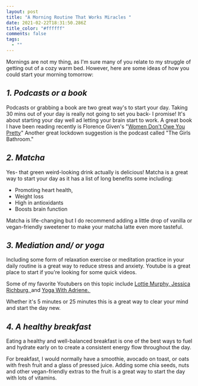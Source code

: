 ```yaml
---
layout: post
title: "A Morning Routine That Works Miracles "
date: 2021-02-22T18:31:50.286Z
title_color: "#ffffff"
comments: false
tags:
  - ""
---
```

Mornings are not my thing, as I'm sure many of you relate to my struggle of getting out of a cozy warm bed. However, here are some ideas of how you could start your morning tomorrow:

## ***1. Podcasts or a book***

Podcasts or grabbing a book are two great way's to start your day. Taking 30 mins out of your day is really not going to set you back- I promise! It's about starting your day well ad letting your brain start to work. A great book I have been reading recently is Florence Given's "[Women Don't Owe You Pretty](https://www.amazon.co.uk/Women-Dont-Owe-You-Pretty/dp/1788402111)" Another great lockdown suggestion is the podcast called "The Girls Bathroom." 



## ***2. Matcha*** 

Yes- that green weird-looking drink actually is delicious! Matcha is a great way to start your day as it has a list of long benefits some including: 

* Promoting heart health, 
* Weight loss
* High in antioxidants
* Boosts brain function

Matcha is life-changing but I do recommend adding a little drop of vanilla or vegan-friendly sweetener to make your matcha latte even more tasteful.



## ***3. Mediation and/ or yoga***

Including some form of relaxation exercise or meditation practice in your daily routine is a great way to reduce stress and anxiety. Youtube is a great place to start if you're looking for some quick videos. 

Some of my favorite Youtubers on this topic include [Lottie Murphy, ](https://www.youtube.com/user/lifestylewithlottie)[Jessica Richburg, ](https://www.youtube.com/channel/UCIXZNvQNioXFkc_Z-dfprrw)and [Yoga With Adriene. ](https://www.youtube.com/user/yogawithadriene)

Whether it's 5 minutes or 25 minutes this is a great way to clear your mind and start the day new. 



## ***4. A healthy breakfast***

Eating a healthy and well-balanced breakfast is one of the best ways to fuel and hydrate early on to create a consistent energy flow throughout the day. 

For breakfast, I would normally have a smoothie, avocado on toast, or oats with fresh fruit and a glass of pressed juice. Adding some chia seeds, nuts and other vegan-friendly extras to the fruit is a great way to start the day with lots of vitamins.